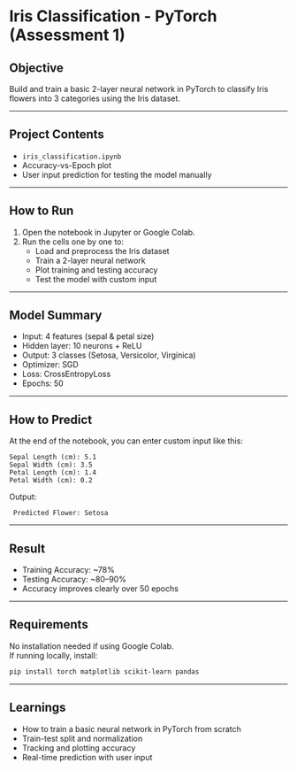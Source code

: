 # Iris Classification - PyTorch (Assessment 1)

##  Objective
Build and train a basic 2-layer neural network in PyTorch to classify Iris flowers into 3 categories using the Iris dataset.

---

##  Project Contents
- `iris_classification.ipynb`
- Accuracy-vs-Epoch plot
- User input prediction for testing the model manually

---

##  How to Run

1. Open the notebook in Jupyter or Google Colab.
2. Run the cells one by one to:
   - Load and preprocess the Iris dataset
   - Train a 2-layer neural network
   - Plot training and testing accuracy
   - Test the model with custom input

---

##  Model Summary

- Input: 4 features (sepal & petal size)
- Hidden layer: 10 neurons + ReLU
- Output: 3 classes (Setosa, Versicolor, Virginica)
- Optimizer: SGD
- Loss: CrossEntropyLoss
- Epochs: 50

---

##  How to Predict

At the end of the notebook, you can enter custom input like this:

```
Sepal Length (cm): 5.1  
Sepal Width (cm): 3.5  
Petal Length (cm): 1.4  
Petal Width (cm): 0.2  
```

Output:
```
 Predicted Flower: Setosa
```

---

##  Result

- Training Accuracy: ~78%
- Testing Accuracy: ~80–90%
- Accuracy improves clearly over 50 epochs

---

## Requirements

No installation needed if using Google Colab.  
If running locally, install:

```bash
pip install torch matplotlib scikit-learn pandas
```

---

##  Learnings
- How to train a basic neural network in PyTorch from scratch
- Train-test split and normalization
- Tracking and plotting accuracy
- Real-time prediction with user input
